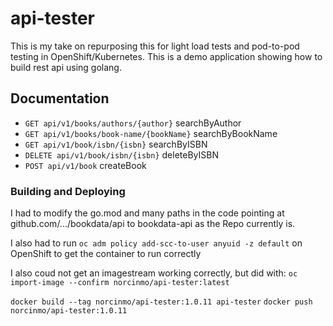 # api-tester

This is my take on repurposing this for light load tests and pod-to-pod testing in OpenShift/Kubernetes.  This is a demo application showing how to build rest api using golang.

## Documentation
- `GET api/v1/books/authors/{author}` searchByAuthor
- `GET api/v1/books/book-name/{bookName}` searchByBookName
- `GET api/v1/book/isbn/{isbn}` searchByISBN
- `DELETE api/v1/book/isbn/{isbn}` deleteByISBN
- `POST api/v1/book` createBook


### Building and Deploying

I had to modify the go.mod and many paths in the code pointing at github.com/.../bookdata/api to bookdata-api as the Repo currently is.

I also had to run 
`oc adm policy add-scc-to-user anyuid -z default` on OpenShift to get the container to run correctly

I also coud not get an imagestream working correctly, but did with:
`oc import-image --confirm norcinmo/api-tester:latest`


`docker build --tag norcinmo/api-tester:1.0.11 api-tester`
`docker push norcinmo/api-tester:1.0.11`



